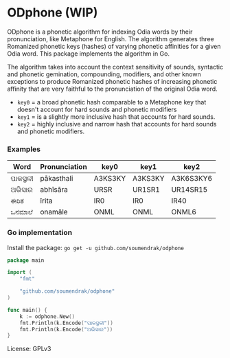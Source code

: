 # ODphone (WIP)

ODphone is a phonetic algorithm for indexing Odia words by their pronunciation, like Metaphone for English. The algorithm generates three Romanized phonetic keys (hashes) of varying phonetic affinities for a given Odia word. This package implements the algorithm in Go.

The algorithm takes into account the context sensitivity of sounds, syntactic and phonetic gemination, compounding, modifiers, and other known exceptions to produce Romanized phonetic hashes of increasing phonetic affinity that are very faithful to the pronunciation of the original Odia word.

- `key0` = a broad phonetic hash comparable to a Metaphone key that doesn't account for hard sounds and phonetic modifiers
- `key1` = is a slightly more inclusive hash that accounts for hard sounds.
- `key2` = highly inclusive and narrow hash that accounts for hard sounds and phonetic modifiers.

### Examples

| Word       | Pronunciation | key0    | key1    | key2      |
| ---------- | ------------- | ------- | ------- | --------- |
| ପାକସ୍ଥଳୀ | pākasthali   | A3KS3KY | A3KS3KY | A3K6S3KY6 |
| ଅଭିସାର    | abhīsāra       | URSR    | UR1SR1  | UR14SR15  |
| ಈರಿತ       | īrita         | IR0     | IR0     | IR40      |
| ಒನಮಾಲೆ     | onamāle       | ONML    | ONML    | ONML6     |

### Go implementation

Install the package:
`go get -u github.com/soumendrak/odphone`

```go
package main

import (
	"fmt"

	"github.com/soumendrak/odphone"
)

func main() {
	k := odphone.New()
	fmt.Println(k.Encode("ପାକସ୍ଥଳୀ"))
	fmt.Println(k.Encode("ଅଭିସାର"))
}

```

License: GPLv3
